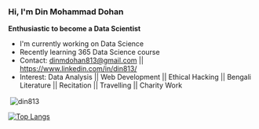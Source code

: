 ### Hi, I'm Din Mohammad Dohan


**Enthusiastic to become a Data Scientist**

- I'm currently working on Data Science
- Recently learning 365 Data Science course
- Contact: dinmdohan813@gmail.com || https://www.linkedin.com/in/din813/
- Interest: Data Analysis || Web Development || Ethical Hacking || Bengali Literature || Recitation || Travelling || Charity Work

<p>&nbsp;<img align="center" src="https://github-readme-stats.vercel.app/api?username=din813&show_icons=true&locale=en" alt="din813" /></p>


[![Top Langs](https://github-readme-stats.vercel.app/api/top-langs/?username=din813&langs_count=8)](https://github.com/din813/github-readme-stats)
